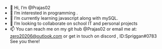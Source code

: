 - 👋 Hi, I’m @Prajas02
- 👀 I’m interested in programming .
- 🌱 I’m currently learning javascript along with mySQL.
- 💞️ I’m looking to collaborate on school IT and personal projects
- 📫 You can reach me on my git hub @Prajas02 or email me at: zero20206@outlook.com or get in touch on discord , ID:Spriggan#0783
See you there!

<!---
Prajas02/Prajas02 is a ✨ special ✨ repository because its `README.md` (this file) appears on your GitHub profile.
You can click the Preview link to take a look at your changes.
--->

